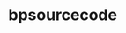 # bpsourcecode
<!DOCTYPE html><html lang="en-IN"><head><meta charSet="utf-8"/><meta http-equiv="X-UA-Compatible" content="IE=edge"/><meta name="viewport" content="width=device-width, initial-scale=1"/><title>Bharat Pustak</title><meta name="author" content="Bharat Pustak"/><meta name="generator" content="Starfield Technologies; Go Daddy Website Builder 8.0.0000"/><link rel="manifest" href="/manifest.webmanifest"/><link rel="apple-touch-icon" sizes="57x57" href="//img1.wsimg.com/isteam/ip/b417ea90-6a71-453d-8689-390b3b7b0a1b/blob-3a93178.png/:/rs=w:57,h:57,m"/><link rel="apple-touch-icon" sizes="60x60" href="//img1.wsimg.com/isteam/ip/b417ea90-6a71-453d-8689-390b3b7b0a1b/blob-3a93178.png/:/rs=w:60,h:60,m"/><link rel="apple-touch-icon" sizes="72x72" href="//img1.wsimg.com/isteam/ip/b417ea90-6a71-453d-8689-390b3b7b0a1b/blob-3a93178.png/:/rs=w:72,h:72,m"/><link rel="apple-touch-icon" sizes="114x114" href="//img1.wsimg.com/isteam/ip/b417ea90-6a71-453d-8689-390b3b7b0a1b/blob-3a93178.png/:/rs=w:114,h:114,m"/><link rel="apple-touch-icon" sizes="120x120" href="//img1.wsimg.com/isteam/ip/b417ea90-6a71-453d-8689-390b3b7b0a1b/blob-3a93178.png/:/rs=w:120,h:120,m"/><link rel="apple-touch-icon" sizes="144x144" href="//img1.wsimg.com/isteam/ip/b417ea90-6a71-453d-8689-390b3b7b0a1b/blob-3a93178.png/:/rs=w:144,h:144,m"/><link rel="apple-touch-icon" sizes="152x152" href="//img1.wsimg.com/isteam/ip/b417ea90-6a71-453d-8689-390b3b7b0a1b/blob-3a93178.png/:/rs=w:152,h:152,m"/><link rel="apple-touch-icon" sizes="180x180" href="//img1.wsimg.com/isteam/ip/b417ea90-6a71-453d-8689-390b3b7b0a1b/blob-3a93178.png/:/rs=w:180,h:180,m"/><meta property="og:url" content="https://bharatpustak.com/"/>
<meta property="og:site_name" content="Bharat Pustak"/>
<meta property="og:title" content="Bharat Pustak"/>
<meta property="og:description" content="Educating Bharat."/>
<meta property="og:type" content="website"/>
<meta property="og:image" content="https://img1.wsimg.com/isteam/stock/28322"/>
<meta property="og:locale" content="en_IN"/>
<meta name="twitter:card" content="summary"/>
<meta name="twitter:title" content="Bharat Pustak"/>
<meta name="twitter:description" content="Discover Affordable Reads:
Secondhand Books for Every Reader!"/>
<meta name="twitter:image" content="https://img1.wsimg.com/isteam/stock/28322"/>
<meta name="twitter:image:alt" content="Bharat Pustak"/>
<meta name="theme-color" content="#000000"/><style data-inline-fonts>/* cyrillic */
@font-face {
  font-family: 'Playfair Display';
  font-style: normal;
  font-weight: 400;
  font-display: swap;
  src: url(https://img1.wsimg.com/gfonts/s/playfairdisplay/v37/nuFiD-vYSZviVYUb_rj3ij__anPXDTjYgEM86xRbPQ.woff2) format('woff2');
  unicode-range: U+0301, U+0400-045F, U+0490-0491, U+04B0-04B1, U+2116;
}
/* vietnamese */
@font-face {
  font-family: 'Playfair Display';
  font-style: normal;
  font-weight: 400;
  font-display: swap;
  src: url(https://img1.wsimg.com/gfonts/s/playfairdisplay/v37/nuFiD-vYSZviVYUb_rj3ij__anPXDTPYgEM86xRbPQ.woff2) format('woff2');
  unicode-range: U+0102-0103, U+0110-0111, U+0128-0129, U+0168-0169, U+01A0-01A1, U+01AF-01B0, U+0300-0301, U+0303-0304, U+0308-0309, U+0323, U+0329, U+1EA0-1EF9, U+20AB;
}
/* latin-ext */
@font-face {
  font-family: 'Playfair Display';
  font-style: normal;
  font-weight: 400;
  font-display: swap;
  src: url(https://img1.wsimg.com/gfonts/s/playfairdisplay/v37/nuFiD-vYSZviVYUb_rj3ij__anPXDTLYgEM86xRbPQ.woff2) format('woff2');
  unicode-range: U+0100-02AF, U+0304, U+0308, U+0329, U+1E00-1E9F, U+1EF2-1EFF, U+2020, U+20A0-20AB, U+20AD-20C0, U+2113, U+2C60-2C7F, U+A720-A7FF;
}
/* latin */
@font-face {
  font-family: 'Playfair Display';
  font-style: normal;
  font-weight: 400;
  font-display: swap;
  src: url(https://img1.wsimg.com/gfonts/s/playfairdisplay/v37/nuFiD-vYSZviVYUb_rj3ij__anPXDTzYgEM86xQ.woff2) format('woff2');
  unicode-range: U+0000-00FF, U+0131, U+0152-0153, U+02BB-02BC, U+02C6, U+02DA, U+02DC, U+0304, U+0308, U+0329, U+2000-206F, U+2074, U+20AC, U+2122, U+2191, U+2193, U+2212, U+2215, U+FEFF, U+FFFD;
}
/* cyrillic */
@font-face {
  font-family: 'Playfair Display';
  font-style: normal;
  font-weight: 700;
  font-display: swap;
  src: url(https://img1.wsimg.com/gfonts/s/playfairdisplay/v37/nuFiD-vYSZviVYUb_rj3ij__anPXDTjYgEM86xRbPQ.woff2) format('woff2');
  unicode-range: U+0301, U+0400-045F, U+0490-0491, U+04B0-04B1, U+2116;
}
/* vietnamese */
@font-face {
  font-family: 'Playfair Display';
  font-style: normal;
  font-weight: 700;
  font-display: swap;
  src: url(https://img1.wsimg.com/gfonts/s/playfairdisplay/v37/nuFiD-vYSZviVYUb_rj3ij__anPXDTPYgEM86xRbPQ.woff2) format('woff2');
  unicode-range: U+0102-0103, U+0110-0111, U+0128-0129, U+0168-0169, U+01A0-01A1, U+01AF-01B0, U+0300-0301, U+0303-0304, U+0308-0309, U+0323, U+0329, U+1EA0-1EF9, U+20AB;
}
/* latin-ext */
@font-face {
  font-family: 'Playfair Display';
  font-style: normal;
  font-weight: 700;
  font-display: swap;
  src: url(https://img1.wsimg.com/gfonts/s/playfairdisplay/v37/nuFiD-vYSZviVYUb_rj3ij__anPXDTLYgEM86xRbPQ.woff2) format('woff2');
  unicode-range: U+0100-02AF, U+0304, U+0308, U+0329, U+1E00-1E9F, U+1EF2-1EFF, U+2020, U+20A0-20AB, U+20AD-20C0, U+2113, U+2C60-2C7F, U+A720-A7FF;
}
/* latin */
@font-face {
  font-family: 'Playfair Display';
  font-style: normal;
  font-weight: 700;
  font-display: swap;
  src: url(https://img1.wsimg.com/gfonts/s/playfairdisplay/v37/nuFiD-vYSZviVYUb_rj3ij__anPXDTzYgEM86xQ.woff2) format('woff2');
  unicode-range: U+0000-00FF, U+0131, U+0152-0153, U+02BB-02BC, U+02C6, U+02DA, U+02DC, U+0304, U+0308, U+0329, U+2000-206F, U+2074, U+20AC, U+2122, U+2191, U+2193, U+2212, U+2215, U+FEFF, U+FFFD;
}
/* cyrillic */
@font-face {
  font-family: 'Playfair Display';
  font-style: normal;
  font-weight: 900;
  font-display: swap;
  src: url(https://img1.wsimg.com/gfonts/s/playfairdisplay/v37/nuFiD-vYSZviVYUb_rj3ij__anPXDTjYgEM86xRbPQ.woff2) format('woff2');
  unicode-range: U+0301, U+0400-045F, U+0490-0491, U+04B0-04B1, U+2116;
}
/* vietnamese */
@font-face {
  font-family: 'Playfair Display';
  font-style: normal;
  font-weight: 900;
  font-display: swap;
  src: url(https://img1.wsimg.com/gfonts/s/playfairdisplay/v37/nuFiD-vYSZviVYUb_rj3ij__anPXDTPYgEM86xRbPQ.woff2) format('woff2');
  unicode-range: U+0102-0103, U+0110-0111, U+0128-0129, U+0168-0169, U+01A0-01A1, U+01AF-01B0, U+0300-0301, U+0303-0304, U+0308-0309, U+0323, U+0329, U+1EA0-1EF9, U+20AB;
}
/* latin-ext */
@font-face {
  font-family: 'Playfair Display';
  font-style: normal;
  font-weight: 900;
  font-display: swap;
  src: url(https://img1.wsimg.com/gfonts/s/playfairdisplay/v37/nuFiD-vYSZviVYUb_rj3ij__anPXDTLYgEM86xRbPQ.woff2) format('woff2');
  unicode-range: U+0100-02AF, U+0304, U+0308, U+0329, U+1E00-1E9F, U+1EF2-1EFF, U+2020, U+20A0-20AB, U+20AD-20C0, U+2113, U+2C60-2C7F, U+A720-A7FF;
}
/* latin */
@font-face {
  font-family: 'Playfair Display';
  font-style: normal;
  font-weight: 900;
  font-display: swap;
  src: url(https://img1.wsimg.com/gfonts/s/playfairdisplay/v37/nuFiD-vYSZviVYUb_rj3ij__anPXDTzYgEM86xQ.woff2) format('woff2');
  unicode-range: U+0000-00FF, U+0131, U+0152-0153, U+02BB-02BC, U+02C6, U+02DA, U+02DC, U+0304, U+0308, U+0329, U+2000-206F, U+2074, U+20AC, U+2122, U+2191, U+2193, U+2212, U+2215, U+FEFF, U+FFFD;
}

/* cyrillic-ext */
@font-face {
  font-family: 'Open Sans';
  font-style: italic;
  font-weight: 300;
  font-stretch: 100%;
  font-display: swap;
  src: url(https://img1.wsimg.com/gfonts/s/opensans/v40/memtYaGs126MiZpBA-UFUIcVXSCEkx2cmqvXlWqWtE6FxZCJgvAQ.woff2) format('woff2');
  unicode-range: U+0460-052F, U+1C80-1C88, U+20B4, U+2DE0-2DFF, U+A640-A69F, U+FE2E-FE2F;
}
/* cyrillic */
@font-face {
  font-family: 'Open Sans';
  font-style: italic;
  font-weight: 300;
  font-stretch: 100%;
  font-display: swap;
  src: url(https://img1.wsimg.com/gfonts/s/opensans/v40/memtYaGs126MiZpBA-UFUIcVXSCEkx2cmqvXlWqWvU6FxZCJgvAQ.woff2) format('woff2');
  unicode-range: U+0301, U+0400-045F, U+0490-0491, U+04B0-04B1, U+2116;
}
/* greek-ext */
@font-face {
  font-family: 'Open Sans';
  font-style: italic;
  font-weight: 300;
  font-stretch: 100%;
  font-display: swap;
  src: url(https://img1.wsimg.com/gfonts/s/opensans/v40/memtYaGs126MiZpBA-UFUIcVXSCEkx2cmqvXlWqWtU6FxZCJgvAQ.woff2) format('woff2');
  unicode-range: U+1F00-1FFF;
}
/* greek */
@font-face {
  font-family: 'Open Sans';
  font-style: italic;
  font-weight: 300;
  font-stretch: 100%;
  font-display: swap;
  src: url(https://img1.wsimg.com/gfonts/s/opensans/v40/memtYaGs126MiZpBA-UFUIcVXSCEkx2cmqvXlWqWuk6FxZCJgvAQ.woff2) format('woff2');
  unicode-range: U+0370-0377, U+037A-037F, U+0384-038A, U+038C, U+038E-03A1, U+03A3-03FF;
}
/* hebrew */
@font-face {
  font-family: 'Open Sans';
  font-style: italic;
  font-weight: 300;
  font-stretch: 100%;
  font-display: swap;
  src: url(https://img1.wsimg.com/gfonts/s/opensans/v40/memtYaGs126MiZpBA-UFUIcVXSCEkx2cmqvXlWqWu06FxZCJgvAQ.woff2) format('woff2');
  unicode-range: U+0590-05FF, U+200C-2010, U+20AA, U+25CC, U+FB1D-FB4F;
}
/* math */
@font-face {
  font-family: 'Open Sans';
  font-style: italic;
  font-weight: 300;
  font-stretch: 100%;
  font-display: swap;
  src: url(https://img1.wsimg.com/gfonts/s/opensans/v40/memtYaGs126MiZpBA-UFUIcVXSCEkx2cmqvXlWqWxU6FxZCJgvAQ.woff2) format('woff2');
  unicode-range: U+0302-0303, U+0305, U+0307-0308, U+0330, U+0391-03A1, U+03A3-03A9, U+03B1-03C9, U+03D1, U+03D5-03D6, U+03F0-03F1, U+03F4-03F5, U+2034-2037, U+2057, U+20D0-20DC, U+20E1, U+20E5-20EF, U+2102, U+210A-210E, U+2110-2112, U+2115, U+2119-211D, U+2124, U+2128, U+212C-212D, U+212F-2131, U+2133-2138, U+213C-2140, U+2145-2149, U+2190, U+2192, U+2194-21AE, U+21B0-21E5, U+21F1-21F2, U+21F4-2211, U+2213-2214, U+2216-22FF, U+2308-230B, U+2310, U+2319, U+231C-2321, U+2336-237A, U+237C, U+2395, U+239B-23B6, U+23D0, U+23DC-23E1, U+2474-2475, U+25AF, U+25B3, U+25B7, U+25BD, U+25C1, U+25CA, U+25CC, U+25FB, U+266D-266F, U+27C0-27FF, U+2900-2AFF, U+2B0E-2B11, U+2B30-2B4C, U+2BFE, U+FF5B, U+FF5D, U+1D400-1D7FF, U+1EE00-1EEFF;
}
/* symbols */
@font-face {
  font-family: 'Open Sans';
  font-style: italic;
  font-weight: 300;
  font-stretch: 100%;
  font-display: swap;
  src: url(https://img1.wsimg.com/gfonts/s/opensans/v40/memtYaGs126MiZpBA-UFUIcVXSCEkx2cmqvXlWqW106FxZCJgvAQ.woff2) format('woff2');
  unicode-range: U+0001-000C, U+000E-001F, U+007F-009F, U+20DD-20E0, U+20E2-20E4, U+2150-218F, U+2190, U+2192, U+2194-2199, U+21AF, U+21E6-21F0, U+21F3, U+2218-2219, U+2299, U+22C4-22C6, U+2300-243F, U+2440-244A, U+2460-24FF, U+25A0-27BF, U+2800-28FF, U+2921-2922, U+2981, U+29BF, U+29EB, U+2B00-2BFF, U+4DC0-4DFF, U+FFF9-FFFB, U+10140-1018E, U+10190-1019C, U+101A0, U+101D0-101FD, U+102E0-102FB, U+10E60-10E7E, U+1D2C0-1D2D3, U+1D2E0-1D37F, U+1F000-1F0FF, U+1F100-1F1AD, U+1F1E6-1F1FF, U+1F30D-1F30F, U+1F315, U+1F31C, U+1F31E, U+1F320-1F32C, U+1F336, U+1F378, U+1F37D, U+1F382, U+1F393-1F39F, U+1F3A7-1F3A8, U+1F3AC-1F3AF, U+1F3C2, U+1F3C4-1F3C6, U+1F3CA-1F3CE, U+1F3D4-1F3E0, U+1F3ED, U+1F3F1-1F3F3, U+1F3F5-1F3F7, U+1F408, U+1F415, U+1F41F, U+1F426, U+1F43F, U+1F441-1F442, U+1F444, U+1F446-1F449, U+1F44C-1F44E, U+1F453, U+1F46A, U+1F47D, U+1F4A3, U+1F4B0, U+1F4B3, U+1F4B9, U+1F4BB, U+1F4BF, U+1F4C8-1F4CB, U+1F4D6, U+1F4DA, U+1F4DF, U+1F4E3-1F4E6, U+1F4EA-1F4ED, U+1F4F7, U+1F4F9-1F4FB, U+1F4FD-1F4FE, U+1F503, U+1F507-1F50B, U+1F50D, U+1F512-1F513, U+1F53E-1F54A, U+1F54F-1F5FA, U+1F610, U+1F650-1F67F, U+1F687, U+1F68D, U+1F691, U+1F694, U+1F698, U+1F6AD, U+1F6B2, U+1F6B9-1F6BA, U+1F6BC, U+1F6C6-1F6CF, U+1F6D3-1F6D7, U+1F6E0-1F6EA, U+1F6F0-1F6F3, U+1F6F7-1F6FC, U+1F700-1F7FF, U+1F800-1F80B, U+1F810-1F847, U+1F850-1F859, U+1F860-1F887, U+1F890-1F8AD, U+1F8B0-1F8B1, U+1F900-1F90B, U+1F93B, U+1F946, U+1F984, U+1F996, U+1F9E9, U+1FA00-1FA6F, U+1FA70-1FA7C, U+1FA80-1FA88, U+1FA90-1FABD, U+1FABF-1FAC5, U+1FACE-1FADB, U+1FAE0-1FAE8, U+1FAF0-1FAF8, U+1FB00-1FBFF;
}
/* vietnamese */
@font-face {
  font-family: 'Open Sans';
  font-style: italic;
  font-weight: 300;
  font-stretch: 100%;
  font-display: swap;
  src: url(https://img1.wsimg.com/gfonts/s/opensans/v40/memtYaGs126MiZpBA-UFUIcVXSCEkx2cmqvXlWqWtk6FxZCJgvAQ.woff2) format('woff2');
  unicode-range: U+0102-0103, U+0110-0111, U+0128-0129, U+0168-0169, U+01A0-01A1, U+01AF-01B0, U+0300-0301, U+0303-0304, U+0308-0309, U+0323, U+0329, U+1EA0-1EF9, U+20AB;
}
/* latin-ext */
@font-face {
  font-family: 'Open Sans';
  font-style: italic;
  font-weight: 300;
  font-stretch: 100%;
  font-display: swap;
  src: url(https://img1.wsimg.com/gfonts/s/opensans/v40/memtYaGs126MiZpBA-UFUIcVXSCEkx2cmqvXlWqWt06FxZCJgvAQ.woff2) format('woff2');
  unicode-range: U+0100-02AF, U+0304, U+0308, U+0329, U+1E00-1E9F, U+1EF2-1EFF, U+2020, U+20A0-20AB, U+20AD-20C0, U+2113, U+2C60-2C7F, U+A720-A7FF;
}
/* latin */
@font-face {
  font-family: 'Open Sans';
  font-style: italic;
  font-weight: 300;
  font-stretch: 100%;
  font-display: swap;
  src: url(https://img1.wsimg.com/gfonts/s/opensans/v40/memtYaGs126MiZpBA-UFUIcVXSCEkx2cmqvXlWqWuU6FxZCJgg.woff2) format('woff2');
  unicode-range: U+0000-00FF, U+0131, U+0152-0153, U+02BB-02BC, U+02C6, U+02DA, U+02DC, U+0304, U+0308, U+0329, U+2000-206F, U+2074, U+20AC, U+2122, U+2191, U+2193, U+2212, U+2215, U+FEFF, U+FFFD;
}
/* cyrillic-ext */
@font-face {
  font-family: 'Open Sans';
  font-style: italic;
  font-weight: 400;
  font-stretch: 100%;
  font-display: swap;
  src: url(https://img1.wsimg.com/gfonts/s/opensans/v40/memtYaGs126MiZpBA-UFUIcVXSCEkx2cmqvXlWqWtE6FxZCJgvAQ.woff2) format('woff2');
  unicode-range: U+0460-052F, U+1C80-1C88, U+20B4, U+2DE0-2DFF, U+A640-A69F, U+FE2E-FE2F;
}
/* cyrillic */
@font-face {
  font-family: 'Open Sans';
  font-style: italic;
  font-weight: 400;
  font-stretch: 100%;
  font-display: swap;
  src: url(https://img1.wsimg.com/gfonts/s/opensans/v40/memtYaGs126MiZpBA-UFUIcVXSCEkx2cmqvXlWqWvU6FxZCJgvAQ.woff2) format('woff2');
  unicode-range: U+0301, U+0400-045F, U+0490-0491, U+04B0-04B1, U+2116;
}
/* greek-ext */
@font-face {
  font-family: 'Open Sans';
  font-style: italic;
  font-weight: 400;
  font-stretch: 100%;
  font-display: swap;
  src: url(https://img1.wsimg.com/gfonts/s/opensans/v40/memtYaGs126MiZpBA-UFUIcVXSCEkx2cmqvXlWqWtU6FxZCJgvAQ.woff2) format('woff2');
  unicode-range: U+1F00-1FFF;
}
/* greek */
@font-face {
  font-family: 'Open Sans';
  font-style: italic;
  font-weight: 400;
  font-stretch: 100%;
  font-display: swap;
  src: url(https://img1.wsimg.com/gfonts/s/opensans/v40/memtYaGs126MiZpBA-UFUIcVXSCEkx2cmqvXlWqWuk6FxZCJgvAQ.woff2) format('woff2');
  unicode-range: U+0370-0377, U+037A-037F, U+0384-038A, U+038C, U+038E-03A1, U+03A3-03FF;
}
/* hebrew */
@font-face {
  font-family: 'Open Sans';
  font-style: italic;
  font-weight: 400;
  font-stretch: 100%;
  font-display: swap;
  src: url(https://img1.wsimg.com/gfonts/s/opensans/v40/memtYaGs126MiZpBA-UFUIcVXSCEkx2cmqvXlWqWu06FxZCJgvAQ.woff2) format('woff2');
  unicode-range: U+0590-05FF, U+200C-2010, U+20AA, U+25CC, U+FB1D-FB4F;
}
/* math */
@font-face {
  font-family: 'Open Sans';
  font-style: italic;
  font-weight: 400;
  font-stretch: 100%;
  font-display: swap;
  src: url(https://img1.wsimg.com/gfonts/s/opensans/v40/memtYaGs126MiZpBA-UFUIcVXSCEkx2cmqvXlWqWxU6FxZCJgvAQ.woff2) format('woff2');
  unicode-range: U+0302-0303, U+0305, U+0307-0308, U+0330, U+0391-03A1, U+03A3-03A9, U+03B1-03C9, U+03D1, U+03D5-03D6, U+03F0-03F1, U+03F4-03F5, U+2034-2037, U+2057, U+20D0-20DC, U+20E1, U+20E5-20EF, U+2102, U+210A-210E, U+2110-2112, U+2115, U+2119-211D, U+2124, U+2128, U+212C-212D, U+212F-2131, U+2133-2138, U+213C-2140, U+2145-2149, U+2190, U+2192, U+2194-21AE, U+21B0-21E5, U+21F1-21F2, U+21F4-2211, U+2213-2214, U+2216-22FF, U+2308-230B, U+2310, U+2319, U+231C-2321, U+2336-237A, U+237C, U+2395, U+239B-23B6, U+23D0, U+23DC-23E1, U+2474-2475, U+25AF, U+25B3, U+25B7, U+25BD, U+25C1, U+25CA, U+25CC, U+25FB, U+266D-266F, U+27C0-27FF, U+2900-2AFF, U+2B0E-2B11, U+2B30-2B4C, U+2BFE, U+FF5B, U+FF5D, U+1D400-1D7FF, U+1EE00-1EEFF;
}
/* symbols */
@font-face {
  font-family: 'Open Sans';
  font-style: italic;
  font-weight: 400;
  font-stretch: 100%;
  font-display: swap;
  src: url(https://img1.wsimg.com/gfonts/s/opensans/v40/memtYaGs126MiZpBA-UFUIcVXSCEkx2cmqvXlWqW106FxZCJgvAQ.woff2) format('woff2');
  unicode-range: U+0001-000C, U+000E-001F, U+007F-009F, U+20DD-20E0, U+20E2-20E4, U+2150-218F, U+2190, U+2192, U+2194-2199, U+21AF, U+21E6-21F0, U+21F3, U+2218-2219, U+2299, U+22C4-22C6, U+2300-243F, U+2440-244A, U+2460-24FF, U+25A0-27BF, U+2800-28FF, U+2921-2922, U+2981, U+29BF, U+29EB, U+2B00-2BFF, U+4DC0-4DFF, U+FFF9-FFFB, U+10140-1018E, U+10190-1019C, U+101A0, U+101D0-101FD, U+102E0-102FB, U+10E60-10E7E, U+1D2C0-1D2D3, U+1D2E0-1D37F, U+1F000-1F0FF, U+1F100-1F1AD, U+1F1E6-1F1FF, U+1F30D-1F30F, U+1F315, U+1F31C, U+1F31E, U+1F320-1F32C, U+1F336, U+1F378, U+1F37D, U+1F382, U+1F393-1F39F, U+1F3A7-1F3A8, U+1F3AC-1F3AF, U+1F3C2, U+1F3C4-1F3C6, U+1F3CA-1F3CE, U+1F3D4-1F3E0, U+1F3ED, U+1F3F1-1F3F3, U+1F3F5-1F3F7, U+1F408, U+1F415, U+1F41F, U+1F426, U+1F43F, U+1F441-1F442, U+1F444, U+1F446-1F449, U+1F44C-1F44E, U+1F453, U+1F46A, U+1F47D, U+1F4A3, U+1F4B0, U+1F4B3, U+1F4B9, U+1F4BB, U+1F4BF, U+1F4C8-1F4CB, U+1F4D6, U+1F4DA, U+1F4DF, U+1F4E3-1F4E6, U+1F4EA-1F4ED, U+1F4F7, U+1F4F9-1F4FB, U+1F4FD-1F4FE, U+1F503, U+1F507-1F50B, U+1F50D, U+1F512-1F513, U+1F53E-1F54A, U+1F54F-1F5FA, U+1F610, U+1F650-1F67F, U+1F687, U+1F68D, U+1F691, U+1F694, U+1F698, U+1F6AD, U+1F6B2, U+1F6B9-1F6BA, U+1F6BC, U+1F6C6-1F6CF, U+1F6D3-1F6D7, U+1F6E0-1F6EA, U+1F6F0-1F6F3, U+1F6F7-1F6FC, U+1F700-1F7FF, U+1F800-1F80B, U+1F810-1F847, U+1F850-1F859, U+1F860-1F887, U+1F890-1F8AD, U+1F8B0-1F8B1, U+1F900-1F90B, U+1F93B, U+1F946, U+1F984, U+1F996, U+1F9E9, U+1FA00-1FA6F, U+1FA70-1FA7C, U+1FA80-1FA88, U+1FA90-1FABD, U+1FABF-1FAC5, U+1FACE-1FADB, U+1FAE0-1FAE8, U+1FAF0-1FAF8, U+1FB00-1FBFF;
}
/* vietnamese */
@font-face {
  font-family: 'Open Sans';
  font-style: italic;
  font-weight: 400;
  font-stretch: 100%;
  font-display: swap;
  src: url(https://img1.wsimg.com/gfonts/s/opensans/v40/memtYaGs126MiZpBA-UFUIcVXSCEkx2cmqvXlWqWtk6FxZCJgvAQ.woff2) format('woff2');
  unicode-range: U+0102-0103, U+0110-0111, U+0128-0129, U+0168-0169, U+01A0-01A1, U+01AF-01B0, U+0300-0301, U+0303-0304, U+0308-0309, U+0323, U+0329, U+1EA0-1EF9, U+20AB;
}
/* latin-ext */
@font-face {
  font-family: 'Open Sans';
  font-style: italic;
  font-weight: 400;
  font-stretch: 100%;
  font-display: swap;
  src: url(https://img1.wsimg.com/gfonts/s/opensans/v40/memtYaGs126MiZpBA-UFUIcVXSCEkx2cmqvXlWqWt06FxZCJgvAQ.woff2) format('woff2');
  unicode-range: U+0100-02AF, U+0304, U+0308, U+0329, U+1E00-1E9F, U+1EF2-1EFF, U+2020, U+20A0-20AB, U+20AD-20C0, U+2113, U+2C60-2C7F, U+A720-A7FF;
}
/* latin */
@font-face {
  font-family: 'Open Sans';
  font-style: italic;
  font-weight: 400;
  font-stretch: 100%;
  font-display: swap;
  src: url(https://img1.wsimg.com/gfonts/s/opensans/v40/memtYaGs126MiZpBA-UFUIcVXSCEkx2cmqvXlWqWuU6FxZCJgg.woff2) format('woff2');
  unicode-range: U+0000-00FF, U+0131, U+0152-0153, U+02BB-02BC, U+02C6, U+02DA, U+02DC, U+0304, U+0308, U+0329, U+2000-206F, U+2074, U+20AC, U+2122, U+2191, U+2193, U+2212, U+2215, U+FEFF, U+FFFD;
}
/* cyrillic-ext */
@font-face {
  font-family: 'Open Sans';
  font-style: italic;
  font-weight: 700;
  font-stretch: 100%;
  font-display: swap;
  src: url(https://img1.wsimg.com/gfonts/s/opensans/v40/memtYaGs126MiZpBA-UFUIcVXSCEkx2cmqvXlWqWtE6FxZCJgvAQ.woff2) format('woff2');
  unicode-range: U+0460-052F, U+1C80-1C88, U+20B4, U+2DE0-2DFF, U+A640-A69F, U+FE2E-FE2F;
}
/* cyrillic */
@font-face {
  font-family: 'Open Sans';
  font-style: italic;
  font-weight: 700;
  font-stretch: 100%;
  font-display: swap;
  src: url(https://img1.wsimg.com/gfonts/s/opensans/v40/memtYaGs126MiZpBA-UFUIcVXSCEkx2cmqvXlWqWvU6FxZCJgvAQ.woff2) format('woff2');
  unicode-range: U+0301, U+0400-045F, U+0490-0491, U+04B0-04B1, U+2116;
}
/* greek-ext */
@font-face {
  font-family: 'Open Sans';
  font-style: italic;
  font-weight: 700;
  font-stretch: 100%;
  font-display: swap;
  src: url(https://img1.wsimg.com/gfonts/s/opensans/v40/memtYaGs126MiZpBA-UFUIcVXSCEkx2cmqvXlWqWtU6FxZCJgvAQ.woff2) format('woff2');
  unicode-range: U+1F00-1FFF;
}
/* greek */
@font-face {
  font-family: 'Open Sans';
  font-style: italic;
  font-weight: 700;
  font-stretch: 100%;
  font-display: swap;
  src: url(https://img1.wsimg.com/gfonts/s/opensans/v40/memtYaGs126MiZpBA-UFUIcVXSCEkx2cmqvXlWqWuk6FxZCJgvAQ.woff2) format('woff2');
  unicode-range: U+0370-0377, U+037A-037F, U+0384-038A, U+038C, U+038E-03A1, U+03A3-03FF;
}
/* hebrew */
@font-face {
  font-family: 'Open Sans';
  font-style: italic;
  font-weight: 700;
  font-stretch: 100%;
  font-display: swap;
  src: url(https://img1.wsimg.com/gfonts/s/opensans/v40/memtYaGs126MiZpBA-UFUIcVXSCEkx2cmqvXlWqWu06FxZCJgvAQ.woff2) format('woff2');
  unicode-range: U+0590-05FF, U+200C-2010, U+20AA, U+25CC, U+FB1D-FB4F;
}
/* math */
@font-face {
  font-family: 'Open Sans';
  font-style: italic;
  font-weight: 700;
  font-stretch: 100%;
  font-display: swap;
  src: url(https://img1.wsimg.com/gfonts/s/opensans/v40/memtYaGs126MiZpBA-UFUIcVXSCEkx2cmqvXlWqWxU6FxZCJgvAQ.woff2) format('woff2');
  unicode-range: U+0302-0303, U+0305, U+0307-0308, U+0330, U+0391-03A1, U+03A3-03A9, U+03B1-03C9, U+03D1, U+03D5-03D6, U+03F0-03F1, U+03F4-03F5, U+2034-2037, U+2057, U+20D0-20DC, U+20E1, U+20E5-20EF, U+2102, U+210A-210E, U+2110-2112, U+2115, U+2119-211D, U+2124, U+2128, U+212C-212D, U+212F-2131, U+2133-2138, U+213C-2140, U+2145-2149, U+2190, U+2192, U+2194-21AE, U+21B0-21E5, U+21F1-21F2, U+21F4-2211, U+2213-2214, U+2216-22FF, U+2308-230B, U+2310, U+2319, U+231C-2321, U+2336-237A, U+237C, U+2395, U+239B-23B6, U+23D0, U+23DC-23E1, U+2474-2475, U+25AF, U+25B3, U+25B7, U+25BD, U+25C1, U+25CA, U+25CC, U+25FB, U+266D-266F, U+27C0-27FF, U+2900-2AFF, U+2B0E-2B11, U+2B30-2B4C, U+2BFE, U+FF5B, U+FF5D, U+1D400-1D7FF, U+1EE00-1EEFF;
}
/* symbols */
@font-face {
  font-family: 'Open Sans';
  font-style: italic;
  font-weight: 700;
  font-stretch: 100%;
  font-display: swap;
  src: url(https://img1.wsimg.com/gfonts/s/opensans/v40/memtYaGs126MiZpBA-UFUIcVXSCEkx2cmqvXlWqW106FxZCJgvAQ.woff2) format('woff2');
  unicode-range: U+0001-000C, U+000E-001F, U+007F-009F, U+20DD-20E0, U+20E2-20E4, U+2150-218F, U+2190, U+2192, U+2194-2199, U+21AF, U+21E6-21F0, U+21F3, U+2218-2219, U+2299, U+22C4-22C6, U+2300-243F, U+2440-244A, U+2460-24FF, U+25A0-27BF, U+2800-28FF, U+2921-2922, U+2981, U+29BF, U+29EB, U+2B00-2BFF, U+4DC0-4DFF, U+FFF9-FFFB, U+10140-1018E, U+10190-1019C, U+101A0, U+101D0-101FD, U+102E0-102FB, U+10E60-10E7E, U+1D2C0-1D2D3, U+1D2E0-1D37F, U+1F000-1F0FF, U+1F100-1F1AD, U+1F1E6-1F1FF, U+1F30D-1F30F, U+1F315, U+1F31C, U+1F31E, U+1F320-1F32C, U+1F336, U+1F378, U+1F37D, U+1F382, U+1F393-1F39F, U+1F3A7-1F3A8, U+1F3AC-1F3AF, U+1F3C2, U+1F3C4-1F3C6, U+1F3CA-1F3CE, U+1F3D4-1F3E0, U+1F3ED, U+1F3F1-1F3F3, U+1F3F5-1F3F7, U+1F408, U+1F415, U+1F41F, U+1F426, U+1F43F, U+1F441-1F442, U+1F444, U+1F446-1F449, U+1F44C-1F44E, U+1F453, U+1F46A, U+1F47D, U+1F4A3, U+1F4B0, U+1F4B3, U+1F4B9, U+1F4BB, U+1F4BF, U+1F4C8-1F4CB, U+1F4D6, U+1F4DA, U+1F4DF, U+1F4E3-1F4E6, U+1F4EA-1F4ED, U+1F4F7, U+1F4F9-1F4FB, U+1F4FD-1F4FE, U+1F503, U+1F507-1F50B, U+1F50D, U+1F512-1F513, U+1F53E-1F54A, U+1F54F-1F5FA, U+1F610, U+1F650-1F67F, U+1F687, U+1F68D, U+1F691, U+1F694, U+1F698, U+1F6AD, U+1F6B2, U+1F6B9-1F6BA, U+1F6BC, U+1F6C6-1F6CF, U+1F6D3-1F6D7, U+1F6E0-1F6EA, U+1F6F0-1F6F3, U+1F6F7-1F6FC, U+1F700-1F7FF, U+1F800-1F80B, U+1F810-1F847, U+1F850-1F859, U+1F860-1F887, U+1F890-1F8AD, U+1F8B0-1F8B1, U+1F900-1F90B, U+1F93B, U+1F946, U+1F984, U+1F996, U+1F9E9, U+1FA00-1FA6F, U+1FA70-1FA7C, U+1FA80-1FA88, U+1FA90-1FABD, U+1FABF-1FAC5, U+1FACE-1FADB, U+1FAE0-1FAE8, U+1FAF0-1FAF8, U+1FB00-1FBFF;
}
/* vietnamese */
@font-face {
  font-family: 'Open Sans';
  font-style: italic;
  font-weight: 700;
  font-stretch: 100%;
  font-display: swap;
  src: url(https://img1.wsimg.com/gfonts/s/opensans/v40/memtYaGs126MiZpBA-UFUIcVXSCEkx2cmqvXlWqWtk6FxZCJgvAQ.woff2) format('woff2');
  unicode-range: U+0102-0103, U+0110-0111, U+0128-0129, U+0168-0169, U+01A0-01A1, U+01AF-01B0, U+0300-0301, U+0303-0304, U+0308-0309, U+0323, U+0329, U+1EA0-1EF9, U+20AB;
}
/* latin-ext */
@font-face {
  font-family: 'Open Sans';
  font-style: italic;
  font-weight: 700;
  font-stretch: 100%;
  font-display: swap;
  src: url(https://img1.wsimg.com/gfonts/s/opensans/v40/memtYaGs126MiZpBA-UFUIcVXSCEkx2cmqvXlWqWt06FxZCJgvAQ.woff2) format('woff2');
  unicode-range: U+0100-02AF, U+0304, U+0308, U+0329, U+1E00-1E9F, U+1EF2-1EFF, U+2020, U+20A0-20AB, U+20AD-20C0, U+2113, U+2C60-2C7F, U+A720-A7FF;
}
/* latin */
@font-face {
  font-family: 'Open Sans';
  font-style: italic;
  font-weight: 700;
  font-stretch: 100%;
  font-display: swap;
  src: url(https://img1.wsimg.com/gfonts/s/opensans/v40/memtYaGs126MiZpBA-UFUIcVXSCEkx2cmqvXlWqWuU6FxZCJgg.woff2) format('woff2');
  unicode-range: U+0000-00FF, U+0131, U+0152-0153, U+02BB-02BC, U+02C6, U+02DA, U+02DC, U+0304, U+0308, U+0329, U+2000-206F, U+2074, U+20AC, U+2122, U+2191, U+2193, U+2212, U+2215, U+FEFF, U+FFFD;
}
/* cyrillic-ext */
@font-face {
  font-family: 'Open Sans';
  font-style: normal;
  font-weight: 300;
  font-stretch: 100%;
  font-display: swap;
  src: url(https://img1.wsimg.com/gfonts/s/opensans/v40/memvYaGs126MiZpBA-UvWbX2vVnXBbObj2OVTSKmu0SC55K5gw.woff2) format('woff2');
  unicode-range: U+0460-052F, U+1C80-1C88, U+20B4, U+2DE0-2DFF, U+A640-A69F, U+FE2E-FE2F;
}
/* cyrillic */
@font-face {
  font-family: 'Open Sans';
  font-style: normal;
  font-weight: 300;
  font-stretch: 100%;
  font-display: swap;
  src: url(https://img1.wsimg.com/gfonts/s/opensans/v40/memvYaGs126MiZpBA-UvWbX2vVnXBbObj2OVTSumu0SC55K5gw.woff2) format('woff2');
  unicode-range: U+0301, U+0400-045F, U+0490-0491, U+04B0-04B1, U+2116;
}
/* greek-ext */
@font-face {
  font-family: 'Open Sans';
  font-style: normal;
  font-weight: 300;
  font-stretch: 100%;
  font-display: swap;
  src: url(https://img1.wsimg.com/gfonts/s/opensans/v40/memvYaGs126MiZpBA-UvWbX2vVnXBbObj2OVTSOmu0SC55K5gw.woff2) format('woff2');
  unicode-range: U+1F00-1FFF;
}
/* greek */
@font-face {
  font-family: 'Open Sans';
  font-style: normal;
  font-weight: 300;
  font-stretch: 100%;
  font-display: swap;
  src: url(https://img1.wsimg.com/gfonts/s/opensans/v40/memvYaGs126MiZpBA-UvWbX2vVnXBbObj2OVTSymu0SC55K5gw.woff2) format('woff2');
  unicode-range: U+0370-0377, U+037A-037F, U+0384-038A, U+038C, U+038E-03A1, U+03A3-03FF;
}
/* hebrew */
@font-face {
  font-family: 'Open Sans';
  font-style: normal;
  font-weight: 300;
  font-stretch: 100%;
  font-display: swap;
  src: url(https://img1.wsimg.com/gfonts/s/opensans/v40/memvYaGs126MiZpBA-UvWbX2vVnXBbObj2OVTS2mu0SC55K5gw.woff2) format('woff2');
  unicode-range: U+0590-05FF, U+200C-2010, U+20AA, U+25CC, U+FB1D-FB4F;
}
/* math */
@font-face {
  font-family: 'Open Sans';
  font-style: normal;
  font-weight: 300;
  font-stretch: 100%;
  font-display: swap;
  src: url(https://img1.wsimg.com/gfonts/s/opensans/v40/memvYaGs126MiZpBA-UvWbX2vVnXBbObj2OVTVOmu0SC55K5gw.woff2) format('woff2');
  unicode-range: U+0302-0303, U+0305, U+0307-0308, U+0330, U+0391-03A1, U+03A3-03A9, U+03B1-03C9, U+03D1, U+03D5-03D6, U+03F0-03F1, U+03F4-03F5, U+2034-2037, U+2057, U+20D0-20DC, U+20E1, U+20E5-20EF, U+2102, U+210A-210E, U+2110-2112, U+2115, U+2119-211D, U+2124, U+2128, U+212C-212D, U+212F-2131, U+2133-2138, U+213C-2140, U+2145-2149, U+2190, U+2192, U+2194-21AE, U+21B0-21E5, U+21F1-21F2, U+21F4-2211, U+2213-2214, U+2216-22FF, U+2308-230B, U+2310, U+2319, U+231C-2321, U+2336-237A, U+237C, U+2395, U+239B-23B6, U+23D0, U+23DC-23E1, U+2474-2475, U+25AF, U+25B3, U+25B7, U+25BD, U+25C1, U+25CA, U+25CC, U+25FB, U+266D-266F, U+27C0-27FF, U+2900-2AFF, U+2B0E-2B11, U+2B30-2B4C, U+2BFE, U+FF5B, U+FF5D, U+1D400-1D7FF, U+1EE00-1EEFF;
}
/* symbols */
@font-face {
  font-family: 'Open Sans';
  font-style: normal;
  font-weight: 300;
  font-stretch: 100%;
  font-display: swap;
  src: url(https://img1.wsimg.com/gfonts/s/opensans/v40/memvYaGs126MiZpBA-UvWbX2vVnXBbObj2OVTUGmu0SC55K5gw.woff2) format('woff2');
  unicode-range: U+0001-000C, U+000E-001F, U+007F-009F, U+20DD-20E0, U+20E2-20E4, U+2150-218F, U+2190, U+2192, U+2194-2199, U+21AF, U+21E6-21F0, U+21F3, U+2218-2219, U+2299, U+22C4-22C6, U+2300-243F, U+2440-244A, U+2460-24FF, U+25A0-27BF, U+2800-28FF, U+2921-2922, U+2981, U+29BF, U+29EB, U+2B00-2BFF, U+4DC0-4DFF, U+FFF9-FFFB, U+10140-1018E, U+10190-1019C, U+101A0, U+101D0-101FD, U+102E0-102FB, U+10E60-10E7E, U+1D2C0-1D2D3, U+1D2E0-1D37F, U+1F000-1F0FF, U+1F100-1F1AD, U+1F1E6-1F1FF, U+1F30D-1F30F, U+1F315, U+1F31C, U+1F31E, U+1F320-1F32C, U+1F336, U+1F378, U+1F37D, U+1F382, U+1F393-1F39F, U+1F3A7-1F3A8, U+1F3AC-1F3AF, U+1F3C2, U+1F3C4-1F3C6, U+1F3CA-1F3CE, U+1F3D4-1F3E0, U+1F3ED, U+1F3F1-1F3F3, U+1F3F5-1F3F7, U+1F408, U+1F415, U+1F41F, U+1F426, U+1F43F, U+1F441-1F442, U+1F444, U+1F446-1F449, U+1F44C-1F44E, U+1F453, U+1F46A, U+1F47D, U+1F4A3, U+1F4B0, U+1F4B3, U+1F4B9, U+1F4BB, U+1F4BF, U+1F4C8-1F4CB, U+1F4D6, U+1F4DA, U+1F4DF, U+1F4E3-1F4E6, U+1F4EA-1F4ED, U+1F4F7, U+1F4F9-1F4FB, U+1F4FD-1F4FE, U+1F503, U+1F507-1F50B, U+1F50D, U+1F512-1F513, U+1F53E-1F54A, U+1F54F-1F5FA, U+1F610, U+1F650-1F67F, U+1F687, U+1F68D, U+1F691, U+1F694, U+1F698, U+1F6AD, U+1F6B2, U+1F6B9-1F6BA, U+1F6BC, U+1F6C6-1F6CF, U+1F6D3-1F6D7, U+1F6E0-1F6EA, U+1F6F0-1F6F3, U+1F6F7-1F6FC, U+1F700-1F7FF, U+1F800-1F80B, U+1F810-1F847, U+1F850-1F859, U+1F860-1F887, U+1F890-1F8AD, U+1F8B0-1F8B1, U+1F900-1F90B, U+1F93B, U+1F946, U+1F984, U+1F996, U+1F9E9, U+1FA00-1FA6F, U+1FA70-1FA7C, U+1FA80-1FA88, U+1FA90-1FABD, U+1FABF-1FAC5, U+1FACE-1FADB, U+1FAE0-1FAE8, U+1FAF0-1FAF8, U+1FB00-1FBFF;
}
/* vietnamese */
@font-face {
  font-family: 'Open Sans';
  font-style: normal;
  font-weight: 300;
  font-stretch: 100%;
  font-display: swap;
  src: url(https://img1.wsimg.com/gfonts/s/opensans/v40/memvYaGs126MiZpBA-UvWbX2vVnXBbObj2OVTSCmu0SC55K5gw.woff2) format('woff2');
  unicode-range: U+0102-0103, U+0110-0111, U+0128-0129, U+0168-0169, U+01A0-01A1, U+01AF-01B0, U+0300-0301, U+0303-0304, U+0308-0309, U+0323, U+0329, U+1EA0-1EF9, U+20AB;
}
/* latin-ext */
@font-face {
  font-family: 'Open Sans';
  font-style: normal;
  font-weight: 300;
  font-stretch: 100%;
  font-display: swap;
  src: url(https://img1.wsimg.com/gfonts/s/opensans/v40/memvYaGs126MiZpBA-UvWbX2vVnXBbObj2OVTSGmu0SC55K5gw.woff2) format('woff2');
  unicode-range: U+0100-02AF, U+0304, U+0308, U+0329, U+1E00-1E9F, U+1EF2-1EFF, U+2020, U+20A0-20AB, U+20AD-20C0, U+2113, U+2C60-2C7F, U+A720-A7FF;
}
/* latin */
@font-face {
  font-family: 'Open Sans';
  font-style: normal;
  font-weight: 300;
  font-stretch: 100%;
  font-display: swap;
  src: url(https://img1.wsimg.com/gfonts/s/opensans/v40/memvYaGs126MiZpBA-UvWbX2vVnXBbObj2OVTS-mu0SC55I.woff2) format('woff2');
  unicode-range: U+0000-00FF, U+0131, U+0152-0153, U+02BB-02BC, U+02C6, U+02DA, U+02DC, U+0304, U+0308, U+0329, U+2000-206F, U+2074, U+20AC, U+2122, U+2191, U+2193, U+2212, U+2215, U+FEFF, U+FFFD;
}
/* cyrillic-ext */
@font-face {
  font-family: 'Open Sans';
  font-style: normal;
  font-weight: 400;
  font-stretch: 100%;
  font-display: swap;
  src: url(https://img1.wsimg.com/gfonts/s/opensans/v40/memvYaGs126MiZpBA-UvWbX2vVnXBbObj2OVTSKmu0SC55K5gw.woff2) format('woff2');
  unicode-range: U+0460-052F, U+1C80-1C88, U+20B4, U+2DE0-2DFF, U+A640-A69F, U+FE2E-FE2F;
}
/* cyrillic */
@font-face {
  font-family: 'Open Sans';
  font-style: normal;
  font-weight: 400;
  font-stretch: 100%;
  font-display: swap;
  src: url(https://img1.wsimg.com/gfonts/s/opensans/v40/memvYaGs126MiZpBA-UvWbX2vVnXBbObj2OVTSumu0SC55K5gw.woff2) format('woff2');
  unicode-range: U+0301, U+0400-045F, U+0490-0491, U+04B0-04B1, U+2116;
}
/* greek-ext */
@font-face {
  font-family: 'Open Sans';
  font-style: normal;
  font-weight: 400;
  font-stretch: 100%;
  font-display: swap;
  src: url(https://img1.wsimg.com/gfonts/s/opensans/v40/memvYaGs126MiZpBA-UvWbX2vVnXBbObj2OVTSOmu0SC55K5gw.woff2) format('woff2');
  unicode-range: U+1F00-1FFF;
}
/* greek */
@font-face {
  font-family: 'Open Sans';
  font-style: normal;
  font-weight: 400;
  font-stretch: 100%;
  font-display: swap;
  src: url(https://img1.wsimg.com/gfonts/s/opensans/v40/memvYaGs126MiZpBA-UvWbX2vVnXBbObj2OVTSymu0SC55K5gw.woff2) format('woff2');
  unicode-range: U+0370-0377, U+037A-037F, U+0384-038A, U+038C, U+038E-03A1, U+03A3-03FF;
}
/* hebrew */
@font-face {
  font-family: 'Open Sans';
  font-style: normal;
  font-weight: 400;
  font-stretch: 100%;
  font-display: swap;
  src: url(https://img1.wsimg.com/gfonts/s/opensans/v40/memvYaGs126MiZpBA-UvWbX2vVnXBbObj2OVTS2mu0SC55K5gw.woff2) format('woff2');
  unicode-range: U+0590-05FF, U+200C-2010, U+20AA, U+25CC, U+FB1D-FB4F;
}
/* math */
@font-face {
  font-family: 'Open Sans';
  font-style: normal;
  font-weight: 400;
  font-stretch: 100%;
  font-display: swap;
  src: url(https://img1.wsimg.com/gfonts/s/opensans/v40/memvYaGs126MiZpBA-UvWbX2vVnXBbObj2OVTVOmu0SC55K5gw.woff2) format('woff2');
  unicode-range: U+0302-0303, U+0305, U+0307-0308, U+0330, U+0391-03A1, U+03A3-03A9, U+03B1-03C9, U+03D1, U+03D5-03D6, U+03F0-03F1, U+03F4-03F5, U+2034-2037, U+2057, U+20D0-20DC, U+20E1, U+20E5-20EF, U+2102, U+210A-210E, U+2110-2112, U+2115, U+2119-211D, U+2124, U+2128, U+212C-212D, U+212F-2131, U+2133-2138, U+213C-2140, U+2145-2149, U+2190, U+2192, U+2194-21AE, U+21B0-21E5, U+21F1-21F2, U+21F4-2211, U+2213-2214, U+2216-22FF, U+2308-230B, U+2310, U+2319, U+231C-2321, U+2336-237A, U+237C, U+2395, U+239B-23B6, U+23D0, U+23DC-23E1, U+2474-2475, U+25AF, U+25B3, U+25B7, U+25BD, U+25C1, U+25CA, U+25CC, U+25FB, U+266D-266F, U+27C0-27FF, U+2900-2AFF, U+2B0E-2B11, U+2B30-2B4C, U+2BFE, U+FF5B, U+FF5D, U+1D400-1D7FF, U+1EE00-1EEFF;
}
/* symbols */
@font-face {
  font-family: 'Open Sans';
  font-style: normal;
  font-weight: 400;
  font-stretch: 100%;
  font-display: swap;
  src: url(https://img1.wsimg.com/gfonts/s/opensans/v40/memvYaGs126MiZpBA-UvWbX2vVnXBbObj2OVTUGmu0SC55K5gw.woff2) format('woff2');
  unicode-range: U+0001-000C, U+000E-001F, U+007F-009F, U+20DD-20E0, U+20E2-20E4, U+2150-218F, U+2190, U+2192, U+2194-2199, U+21AF, U+21E6-21F0, U+21F3, U+2218-2219, U+2299, U+22C4-22C6, U+2300-243F, U+2440-244A, U+2460-24FF, U+25A0-27BF, U+2800-28FF, U+2921-2922, U+2981, U+29BF, U+29EB, U+2B00-2BFF, U+4DC0-4DFF, U+FFF9-FFFB, U+10140-1018E, U+10190-1019C, U+101A0, U+101D0-101FD, U+102E0-102FB, U+10E60-10E7E, U+1D2C0-1D2D3, U+1D2E0-1D37F, U+1F000-1F0FF, U+1F100-1F1AD, U+1F1E6-1F1FF, U+1F30D-1F30F, U+1F315, U+1F31C, U+1F31E, U+1F320-1F32C, U+1F336, U+1F378, U+1F37D, U+1F382, U+1F393-1F39F, U+1F3A7-1F3A8, U+1F3AC-1F3AF, U+1F3C2, U+1F3C4-1F3C6, U+1F3CA-1F3CE, U+1F3D4-1F3E0, U+1F3ED, U+1F3F1-1F3F3, U+1F3F5-1F3F7, U+1F408, U+1F415, U+1F41F, U+1F426, U+1F43F, U+1F441-1F442, U+1F444, U+1F446-1F449, U+1F44C-1F44E, U+1F453, U+1F46A, U+1F47D, U+1F4A3, U+1F4B0, U+1F4B3, U+1F4B9, U+1F4BB, U+1F4BF, U+1F4C8-1F4CB, U+1F4D6, U+1F4DA, U+1F4DF, U+1F4E3-1F4E6, U+1F4EA-1F4ED, U+1F4F7, U+1F4F9-1F4FB, U+1F4FD-1F4FE, U+1F503, U+1F507-1F50B, U+1F50D, U+1F512-1F513, U+1F53E-1F54A, U+1F54F-1F5FA, U+1F610, U+1F650-1F67F, U+1F687, U+1F68D, U+1F691, U+1F694, U+1F698, U+1F6AD, U+1F6B2, U+1F6B9-1F6BA, U+1F6BC, U+1F6C6-1F6CF, U+1F6D3-1F6D7, U+1F6E0-1F6EA, U+1F6F0-1F6F3, U+1F6F7-1F6FC, U+1F700-1F7FF, U+1F800-1F80B, U+1F810-1F847, U+1F850-1F859, U+1F860-1F887, U+1F890-1F8AD, U+1F8B0-1F8B1, U+1F900-1F90B, U+1F93B, U+1F946, U+1F984, U+1F996, U+1F9E9, U+1FA00-1FA6F, U+1FA70-1FA7C, U+1FA80-1FA88, U+1FA90-1FABD, U+1FABF-1FAC5, U+1FACE-1FADB, U+1FAE0-1FAE8, U+1FAF0-1FAF8, U+1FB00-1FBFF;
}
/* vietnamese */
@font-face {
  font-family: 'Open Sans';
  font-style: normal;
  font-weight: 400;
  font-stretch: 100%;
  font-display: swap;
  src: url(https://img1.wsimg.com/gfonts/s/opensans/v40/memvYaGs126MiZpBA-UvWbX2vVnXBbObj2OVTSCmu0SC55K5gw.woff2) format('woff2');
  unicode-range: U+0102-0103, U+0110-0111, U+0128-0129, U+0168-0169, U+01A0-01A1, U+01AF-01B0, U+0300-0301, U+0303-0304, U+0308-0309, U+0323, U+0329, U+1EA0-1EF9, U+20AB;
}
/* latin-ext */
@font-face {
  font-family: 'Open Sans';
  font-style: normal;
  font-weight: 400;
  font-stretch: 100%;
  font-display: swap;
  src: url(https://img1.wsimg.com/gfonts/s/opensans/v40/memvYaGs126MiZpBA-UvWbX2vVnXBbObj2OVTSGmu0SC55K5gw.woff2) format('woff2');
  unicode-range: U+0100-02AF, U+0304, U+0308, U+0329, U+1E00-1E9F, U+1EF2-1EFF, U+2020, U+20A0-20AB, U+20AD-20C0, U+2113, U+2C60-2C7F, U+A720-A7FF;
}
/* latin */
@font-face {
  font-family: 'Open Sans';
  font-style: normal;
  font-weight: 400;
  font-stretch: 100%;
  font-display: swap;
  src: url(https://img1.wsimg.com/gfonts/s/opensans/v40/memvYaGs126MiZpBA-UvWbX2vVnXBbObj2OVTS-mu0SC55I.woff2) format('woff2');
  unicode-range: U+0000-00FF, U+0131, U+0152-0153, U+02BB-02BC, U+02C6, U+02DA, U+02DC, U+0304, U+0308, U+0329, U+2000-206F, U+2074, U+20AC, U+2122, U+2191, U+2193, U+2212, U+2215, U+FEFF, U+FFFD;
}
/* cyrillic-ext */
@font-face {
  font-family: 'Open Sans';
  font-style: normal;
  font-weight: 700;
  font-stretch: 100%;
  font-display: swap;
  src: url(https://img1.wsimg.com/gfonts/s/opensans/v40/memvYaGs126MiZpBA-UvWbX2vVnXBbObj2OVTSKmu0SC55K5gw.woff2) format('woff2');
  unicode-range: U+0460-052F, U+1C80-1C88, U+20B4, U+2DE0-2DFF, U+A640-A69F, U+FE2E-FE2F;
}
/* cyrillic */
@font-face {
  font-family: 'Open Sans';
  font-style: normal;
  font-weight: 700;
  font-stretch: 100%;
  font-display: swap;
  src: url(https://img1.wsimg.com/gfonts/s/opensans/v40/memvYaGs126MiZpBA-UvWbX2vVnXBbObj2OVTSumu0SC55K5gw.woff2) format('woff2');
  unicode-range: U+0301, U+0400-045F, U+0490-0491, U+04B0-04B1, U+2116;
}
/* greek-ext */
@font-face {
  font-family: 'Open Sans';
  font-style: normal;
  font-weight: 700;
  font-stretch: 100%;
  font-display: swap;
  src: url(https://img1.wsimg.com/gfonts/s/opensans/v40/memvYaGs126MiZpBA-UvWbX2vVnXBbObj2OVTSOmu0SC55K5gw.woff2) format('woff2');
  unicode-range: U+1F00-1FFF;
}
/* greek */
@font-face {
  font-family: 'Open Sans';
  font-style: normal;
  font-weight: 700;
  font-stretch: 100%;
  font-display: swap;
  src: url(https://img1.wsimg.com/gfonts/s/opensans/v40/memvYaGs126MiZpBA-UvWbX2vVnXBbObj2OVTSymu0SC55K5gw.woff2) format('woff2');
  unicode-range: U+0370-0377, U+037A-037F, U+0384-038A, U+038C, U+038E-03A1, U+03A3-03FF;
}
/* hebrew */
@font-face {
  font-family: 'Open Sans';
  font-style: normal;
  font-weight: 700;
  font-stretch: 100%;
  font-display: swap;
  src: url(https://img1.wsimg.com/gfonts/s/opensans/v40/memvYaGs126MiZpBA-UvWbX2vVnXBbObj2OVTS2mu0SC55K5gw.woff2) format('woff2');
  unicode-range: U+0590-05FF, U+200C-2010, U+20AA, U+25CC, U+FB1D-FB4F;
}
/* math */
@font-face {
  font-family: 'Open Sans';
  font-style: normal;
  font-weight: 700;
  font-stretch: 100%;
  font-display: swap;
  src: url(https://img1.wsimg.com/gfonts/s/opensans/v40/memvYaGs126MiZpBA-UvWbX2vVnXBbObj2OVTVOmu0SC55K5gw.woff2) format('woff2');
  unicode-range: U+0302-0303, U+0305, U+0307-0308, U+0330, U+0391-03A1, U+03A3-03A9, U+03B1-03C9, U+03D1, U+03D5-03D6, U+03F0-03F1, U+03F4-03F5, U+2034-2037, U+2057, U+20D0-20DC, U+20E1, U+20E5-20EF, U+2102, U+210A-210E, U+2110-2112, U+2115, U+2119-211D, U+2124, U+2128, U+212C-212D, U+212F-2131, U+2133-2138, U+213C-2140, U+2145-2149, U+2190, U+2192, U+2194-21AE, U+21B0-21E5, U+21F1-21F2, U+21F4-2211, U+2213-2214, U+2216-22FF, U+2308-230B, U+2310, U+2319, U+231C-2321, U+2336-237A, U+237C, U+2395, U+239B-23B6, U+23D0, U+23DC-23E1, U+2474-2475, U+25AF, U+25B3, U+25B7, U+25BD, U+25C1, U+25CA, U+25CC, U+25FB, U+266D-266F, U+27C0-27FF, U+2900-2AFF, U+2B0E-2B11, U+2B30-2B4C, U+2BFE, U+FF5B, U+FF5D, U+1D400-1D7FF, U+1EE00-1EEFF;
}
/* symbols */
@font-face {
  font-family: 'Open Sans';
  font-style: normal;
  font-weight: 700;
  font-stretch: 100%;
  font-display: swap;
  src: url(https://img1.wsimg.com/gfonts/s/opensans/v40/memvYaGs126MiZpBA-UvWbX2vVnXBbObj2OVTUGmu0SC55K5gw.woff2) format('woff2');
  unicode-range: U+0001-000C, U+000E-001F, U+007F-009F, U+20DD-20E0, U+20E2-20E4, U+2150-218F, U+2190, U+2192, U+2194-2199, U+21AF, U+21E6-21F0, U+21F3, U+2218-2219, U+2299, U+22C4-22C6, U+2300-243F, U+2440-244A, U+2460-24FF, U+25A0-27BF, U+2800-28FF, U+2921-2922, U+2981, U+29BF, U+29EB, U+2B00-2BFF, U+4DC0-4DFF, U+FFF9-FFFB, U+10140-1018E, U+10190-1019C, U+101A0, U+101D0-101FD, U+102E0-102FB, U+10E60-10E7E, U+1D2C0-1D2D3, U+1D2E0-1D37F, U+1F000-1F0FF, U+1F100-1F1AD, U+1F1E6-1F1FF, U+1F30D-1F30F, U+1F315, U+1F31C, U+1F31E, U+1F320-1F32C, U+1F336, U+1F378, U+1F37D, U+1F382, U+1F393-1F39F, U+1F3A7-1F3A8, U+1F3AC-1F3AF, U+1F3C2, U+1F3C4-1F3C6, U+1F3CA-1F3CE, U+1F3D4-1F3E0, U+1F3ED, U+1F3F1-1F3F3, U+1F3F5-1F3F7, U+1F408, U+1F415, U+1F41F, U+1F426, U+1F43F, U+1F441-1F442, U+1F444, U+1F446-1F449, U+1F44C-1F44E, U+1F453, U+1F46A, U+1F47D, U+1F4A3, U+1F4B0, U+1F4B3, U+1F4B9, U+1F4BB, U+1F4BF, U+1F4C8-1F4CB, U+1F4D6, U+1F4DA, U+1F4DF, U+1F4E3-1F4E6, U+1F4EA-1F4ED, U+1F4F7, U+1F4F9-1F4FB, U+1F4FD-1F4FE, U+1F503, U+1F507-1F50B, U+1F50D, U+1F512-1F513, U+1F53E-1F54A, U+1F54F-1F5FA, U+1F610, U+1F650-1F67F, U+1F687, U+1F68D, U+1F691, U+1F694, U+1F698, U+1F6AD, U+1F6B2, U+1F6B9-1F6BA, U+1F6BC, U+1F6C6-1F6CF, U+1F6D3-1F6D7, U+1F6E0-1F6EA, U+1F6F0-1F6F3, U+1F6F7-1F6FC, U+1F700-1F7FF, U+1F800-1F80B, U+1F810-1F847, U+1F850-1F859, U+1F860-1F887, U+1F890-1F8AD, U+1F8B0-1F8B1, U+1F900-1F90B, U+1F93B, U+1F946, U+1F984, U+1F996, U+1F9E9, U+1FA00-1FA6F, U+1FA70-1FA7C, U+1FA80-1FA88, U+1FA90-1FABD, U+1FABF-1FAC5, U+1FACE-1FADB, U+1FAE0-1FAE8, U+1FAF0-1FAF8, U+1FB00-1FBFF;
}
/* vietnamese */
@font-face {
  font-family: 'Open Sans';
  font-style: normal;
  font-weight: 700;
  font-stretch: 100%;
  font-display: swap;
  src: url(https://img1.wsimg.com/gfonts/s/opensans/v40/memvYaGs126MiZpBA-UvWbX2vVnXBbObj2OVTSCmu0SC55K5gw.woff2) format('woff2');
  unicode-range: U+0102-0103, U+0110-0111, U+0128-0129, U+0168-0169, U+01A0-01A1, U+01AF-01B0, U+0300-0301, U+0303-0304, U+0308-0309, U+0323, U+0329, U+1EA0-1EF9, U+20AB;
}
/* latin-ext */
@font-face {
  font-family: 'Open Sans';
  font-style: normal;
  font-weight: 700;
  font-stretch: 100%;
  font-display: swap;
  src: url(https://img1.wsimg.com/gfonts/s/opensans/v40/memvYaGs126MiZpBA-UvWbX2vVnXBbObj2OVTSGmu0SC55K5gw.woff2) format('woff2');
  unicode-range: U+0100-02AF, U+0304, U+0308, U+0329, U+1E00-1E9F, U+1EF2-1EFF, U+2020, U+20A0-20AB, U+20AD-20C0, U+2113, U+2C60-2C7F, U+A720-A7FF;
}
/* latin */
@font-face {
  font-family: 'Open Sans';
  font-style: normal;
  font-weight: 700;
  font-stretch: 100%;
  font-display: swap;
  src: url(https://img1.wsimg.com/gfonts/s/opensans/v40/memvYaGs126MiZpBA-UvWbX2vVnXBbObj2OVTS-mu0SC55I.woff2) format('woff2');
  unicode-range: U+0000-00FF, U+0131, U+0152-0153, U+02BB-02BC, U+02C6, U+02DA, U+02DC, U+0304, U+0308, U+0329, U+2000-206F, U+2074, U+20AC, U+2122, U+2191, U+2193, U+2212, U+2215, U+FEFF, U+FFFD;
}
/* cyrillic-ext */
@font-face {
  font-family: 'Open Sans';
  font-style: normal;
  font-weight: 800;
  font-stretch: 100%;
  font-display: swap;
  src: url(https://img1.wsimg.com/gfonts/s/opensans/v40/memvYaGs126MiZpBA-UvWbX2vVnXBbObj2OVTSKmu0SC55K5gw.woff2) format('woff2');
  unicode-range: U+0460-052F, U+1C80-1C88, U+20B4, U+2DE0-2DFF, U+A640-A69F, U+FE2E-FE2F;
}
/* cyrillic */
@font-face {
  font-family: 'Open Sans';
  font-style: normal;
  font-weight: 800;
  font-stretch: 100%;
  font-display: swap;
  src: url(https://img1.wsimg.com/gfonts/s/opensans/v40/memvYaGs126MiZpBA-UvWbX2vVnXBbObj2OVTSumu0SC55K5gw.woff2) format('woff2');
  unicode-range: U+0301, U+0400-045F, U+0490-0491, U+04B0-04B1, U+2116;
}
/* greek-ext */
@font-face {
  font-family: 'Open Sans';
  font-style: normal;
  font-weight: 800;
  font-stretch: 100%;
  font-display: swap;
  src: url(https://img1.wsimg.com/gfonts/s/opensans/v40/memvYaGs126MiZpBA-UvWbX2vVnXBbObj2OVTSOmu0SC55K5gw.woff2) format('woff2');
  unicode-range: U+1F00-1FFF;
}
/* greek */
@font-face {
  font-family: 'Open Sans';
  font-style: normal;
  font-weight: 800;
  font-stretch: 100%;
  font-display: swap;
  src: url(https://img1.wsimg.com/gfonts/s/opensans/v40/memvYaGs126MiZpBA-UvWbX2vVnXBbObj2OVTSymu0SC55K5gw.woff2) format('woff2');
  unicode-range: U+0370-0377, U+037A-037F, U+0384-038A, U+038C, U+038E-03A1, U+03A3-03FF;
}
/* hebrew */
@font-face {
  font-family: 'Open Sans';
  font-style: normal;
  font-weight: 800;
  font-stretch: 100%;
  font-display: swap;
  src: url(https://img1.wsimg.com/gfonts/s/opensans/v40/memvYaGs126MiZpBA-UvWbX2vVnXBbObj2OVTS2mu0SC55K5gw.woff2) format('woff2');
  unicode-range: U+0590-05FF, U+200C-2010, U+20AA, U+25CC, U+FB1D-FB4F;
}
/* math */
@font-face {
  font-family: 'Open Sans';
  font-style: normal;
  font-weight: 800;
  font-stretch: 100%;
  font-display: swap;
  src: url(https://img1.wsimg.com/gfonts/s/opensans/v40/memvYaGs126MiZpBA-UvWbX2vVnXBbObj2OVTVOmu0SC55K5gw.woff2) format('woff2');
  unicode-range: U+0302-0303, U+0305, U+0307-0308, U+0330, U+0391-03A1, U+03A3-03A9, U+03B1-03C9, U+03D1, U+03D5-03D6, U+03F0-03F1, U+03F4-03F5, U+2034-2037, U+2057, U+20D0-20DC, U+20E1, U+20E5-20EF, U+2102, U+210A-210E, U+2110-2112, U+2115, U+2119-211D, U+2124, U+2128, U+212C-212D, U+212F-2131, U+2133-2138, U+213C-2140, U+2145-2149, U+2190, U+2192, U+2194-21AE, U+21B0-21E5, U+21F1-21F2, U+21F4-2211, U+2213-2214, U+2216-22FF, U+2308-230B, U+2310, U+2319, U+231C-2321, U+2336-237A, U+237C, U+2395, U+239B-23B6, U+23D0, U+23DC-23E1, U+2474-2475, U+25AF, U+25B3, U+25B7, U+25BD, U+25C1, U+25CA, U+25CC, U+25FB, U+266D-266F, U+27C0-27FF, U+2900-2AFF, U+2B0E-2B11, U+2B30-2B4C, U+2BFE, U+FF5B, U+FF5D, U+1D400-1D7FF, U+1EE00-1EEFF;
}
/* symbols */
@font-face {
  font-family: 'Open Sans';
  font-style: normal;
  font-weight: 800;
  font-stretch: 100%;
  font-display: swap;
  src: url(https://img1.wsimg.com/gfonts/s/opensans/v40/memvYaGs126MiZpBA-UvWbX2vVnXBbObj2OVTUGmu0SC55K5gw.woff2) format('woff2');
  unicode-range: U+0001-000C, U+000E-001F, U+007F-009F, U+20DD-20E0, U+20E2-20E4, U+2150-218F, U+2190, U+2192, U+2194-2199, U+21AF, U+21E6-21F0, U+21F3, U+2218-2219, U+2299, U+22C4-22C6, U+2300-243F, U+2440-244A, U+2460-24FF, U+25A0-27BF, U+2800-28FF, U+2921-2922, U+2981, U+29BF, U+29EB, U+2B00-2BFF, U+4DC0-4DFF, U+FFF9-FFFB, U+10140-1018E, U+10190-1019C, U+101A0, U+101D0-101FD, U+102E0-102FB, U+10E60-10E7E, U+1D2C0-1D2D3, U+1D2E0-1D37F, U+1F000-1F0FF, U+1F100-1F1AD, U+1F1E6-1F1FF, U+1F30D-1F30F, U+1F315, U+1F31C, U+1F31E, U+1F320-1F32C, U+1F336, U+1F378, U+1F37D, U+1F382, U+1F393-1F39F, U+1F3A7-1F3A8, U+1F3AC-1F3AF, U+1F3C2, U+1F3C4-1F3C6, U+1F3CA-1F3CE, U+1F3D4-1F3E0, U+1F3ED, U+1F3F1-1F3F3, U+1F3F5-1F3F7, U+1F408, U+1F415, U+1F41F, U+1F426, U+1F43F, U+1F441-1F442, U+1F444, U+1F446-1F449, U+1F44C-1F44E, U+1F453, U+1F46A, U+1F47D, U+1F4A3, U+1F4B0, U+1F4B3, U+1F4B9, U+1F4BB, U+1F4BF, U+1F4C8-1F4CB, U+1F4D6, U+1F4DA, U+1F4DF, U+1F4E3-1F4E6, U+1F4EA-1F4ED, U+1F4F7, U+1F4F9-1F4FB, U+1F4FD-1F4FE, U+1F503, U+1F507-1F50B, U+1F50D, U+1F512-1F513, U+1F53E-1F54A, U+1F54F-1F5FA, U+1F610, U+1F650-1F67F, U+1F687, U+1F68D, U+1F691, U+1F694, U+1F698, U+1F6AD, U+1F6B2, U+1F6B9-1F6BA, U+1F6BC, U+1F6C6-1F6CF, U+1F6D3-1F6D7, U+1F6E0-1F6EA, U+1F6F0-1F6F3, U+1F6F7-1F6FC, U+1F700-1F7FF, U+1F800-1F80B, U+1F810-1F847, U+1F850-1F859, U+1F860-1F887, U+1F890-1F8AD, U+1F8B0-1F8B1, U+1F900-1F90B, U+1F93B, U+1F946, U+1F984, U+1F996, U+1F9E9, U+1FA00-1FA6F, U+1FA70-1FA7C, U+1FA80-1FA88, U+1FA90-1FABD, U+1FABF-1FAC5, U+1FACE-1FADB, U+1FAE0-1FAE8, U+1FAF0-1FAF8, U+1FB00-1FBFF;
}
/* vietnamese */
@font-face {
  font-family: 'Open Sans';
  font-style: normal;
  font-weight: 800;
  font-stretch: 100%;
  font-display: swap;
  src: url(https://img1.wsimg.com/gfonts/s/opensans/v40/memvYaGs126MiZpBA-UvWbX2vVnXBbObj2OVTSCmu0SC55K5gw.woff2) format('woff2');
  unicode-range: U+0102-0103, U+0110-0111, U+0128-0129, U+0168-0169, U+01A0-01A1, U+01AF-01B0, U+0300-0301, U+0303-0304, U+0308-0309, U+0323, U+0329, U+1EA0-1EF9, U+20AB;
}
/* latin-ext */
@font-face {
  font-family: 'Open Sans';
  font-style: normal;
  font-weight: 800;
  font-stretch: 100%;
  font-display: swap;
  src: url(https://img1.wsimg.com/gfonts/s/opensans/v40/memvYaGs126MiZpBA-UvWbX2vVnXBbObj2OVTSGmu0SC55K5gw.woff2) format('woff2');
  unicode-range: U+0100-02AF, U+0304, U+0308, U+0329, U+1E00-1E9F, U+1EF2-1EFF, U+2020, U+20A0-20AB, U+20AD-20C0, U+2113, U+2C60-2C7F, U+A720-A7FF;
}
/* latin */
@font-face {
  font-family: 'Open Sans';
  font-style: normal;
  font-weight: 800;
  font-stretch: 100%;
  font-display: swap;
  src: url(https://img1.wsimg.com/gfonts/s/opensans/v40/memvYaGs126MiZpBA-UvWbX2vVnXBbObj2OVTS-mu0SC55I.woff2) format('woff2');
  unicode-range: U+0000-00FF, U+0131, U+0152-0153, U+02BB-02BC, U+02C6, U+02DA, U+02DC, U+0304, U+0308, U+0329, U+2000-206F, U+2074, U+20AC, U+2122, U+2191, U+2193, U+2212, U+2215, U+FEFF, U+FFFD;
}
</style><style>.x{-ms-text-size-adjust:100%;-webkit-text-size-adjust:100%;-webkit-tap-highlight-color:rgba(0,0,0,0);margin:0;box-sizing:border-box}.x *,.x :after,.x :before{box-sizing:inherit}.x-el a[href^="mailto:"]:not(.x-el),.x-el a[href^="tel:"]:not(.x-el){color:inherit;font-size:inherit;text-decoration:inherit}.x-el-article,.x-el-aside,.x-el-details,.x-el-figcaption,.x-el-figure,.x-el-footer,.x-el-header,.x-el-hgroup,.x-el-main,.x-el-menu,.x-el-nav,.x-el-section,.x-el-summary{display:block}.x-el-audio,.x-el-canvas,.x-el-progress,.x-el-video{display:inline-block;vertical-align:baseline}.x-el-audio:not([controls]){display:none;height:0}.x-el-template{display:none}.x-el-a{background-color:transparent;color:inherit}.x-el-a:active,.x-el-a:hover{outline:0}.x-el-abbr[title]{border-bottom:1px dotted}.x-el-b,.x-el-strong{font-weight:700}.x-el-dfn{font-style:italic}.x-el-mark{background:#ff0;color:#000}.x-el-small{font-size:80%}.x-el-sub,.x-el-sup{font-size:75%;line-height:0;position:relative;vertical-align:baseline}.x-el-sup{top:-.5em}.x-el-sub{bottom:-.25em}.x-el-img{vertical-align:middle;border:0}.x-el-svg:not(:root){overflow:hidden}.x-el-figure{margin:0}.x-el-hr{box-sizing:content-box;height:0}.x-el-pre{overflow:auto}.x-el-code,.x-el-kbd,.x-el-pre,.x-el-samp{font-family:monospace,monospace;font-size:1em}.x-el-button,.x-el-input,.x-el-optgroup,.x-el-select,.x-el-textarea{color:inherit;font:inherit;margin:0}.x-el-button{overflow:visible}.x-el-button,.x-el-select{text-transform:none}.x-el-button,.x-el-input[type=button],.x-el-input[type=reset],.x-el-input[type=submit]{-webkit-appearance:button;cursor:pointer}.x-el-button[disabled],.x-el-input[disabled]{cursor:default}.x-el-button::-moz-focus-inner,.x-el-input::-moz-focus-inner{border:0;padding:0}.x-el-input{line-height:normal}.x-el-input[type=checkbox],.x-el-input[type=radio]{box-sizing:border-box;padding:0}.x-el-input[type=number]::-webkit-inner-spin-button,.x-el-input[type=number]::-webkit-outer-spin-button{height:auto}.x-el-input[type=search]{-webkit-appearance:textfield;box-sizing:content-box}.x-el-input[type=search]::-webkit-search-cancel-button,.x-el-input[type=search]::-webkit-search-decoration{-webkit-appearance:none}.x-el-textarea{border:0}.x-el-fieldset{border:1px solid silver;margin:0 2px;padding:.35em .625em .75em}.x-el-legend{border:0;padding:0}.x-el-textarea{overflow:auto}.x-el-optgroup{font-weight:700}.x-el-table{border-collapse:collapse;border-spacing:0}.x-el-td,.x-el-th{padding:0}.x{-webkit-font-smoothing:antialiased}.x-el-hr{border:0}.x-el-fieldset,.x-el-input,.x-el-select,.x-el-textarea{margin-top:0;margin-bottom:0}.x-el-fieldset,.x-el-input[type=email],.x-el-input[type=text],.x-el-textarea{width:100%}.x-el-label{vertical-align:middle}.x-el-input{border-style:none;padding:.5em;vertical-align:middle}.x-el-select:not([multiple]){vertical-align:middle}.x-el-textarea{line-height:1.75;padding:.5em}.x-el.d-none{display:none!important}.sideline-footer{margin-top:auto}.disable-scroll{touch-action:none;overflow:hidden;position:fixed;max-width:100vw}@-webkit-keyframes loaderscale{0%{transform:scale(1);opacity:1}45%{transform:scale(.1);opacity:.7}80%{transform:scale(1);opacity:1}}@keyframes loaderscale{0%{transform:scale(1);opacity:1}45%{transform:scale(.1);opacity:.7}80%{transform:scale(1);opacity:1}}.x-loader svg{display:inline-block}.x-loader svg:first-child{-webkit-animation:loaderscale .75s cubic-bezier(.2,.68,.18,1.08) -.24s infinite;animation:loaderscale .75s cubic-bezier(.2,.68,.18,1.08) -.24s infinite}.x-loader svg:nth-child(2){-webkit-animation:loaderscale .75s cubic-bezier(.2,.68,.18,1.08) -.12s infinite;animation:loaderscale .75s cubic-bezier(.2,.68,.18,1.08) -.12s infinite}.x-loader svg:nth-child(3){-webkit-animation:loaderscale .75s cubic-bezier(.2,.68,.18,1.08) 0s infinite;animation:loaderscale .75s cubic-bezier(.2,.68,.18,1.08) 0s infinite}.x-icon>svg{transition:transform .33s ease-in-out}.x-icon>svg.rotate-90{transform:rotate(-90deg)}.x-icon>svg.rotate90{transform:rotate(90deg)}.x-icon>svg.rotate-180{transform:rotate(-180deg)}.x-icon>svg.rotate180{transform:rotate(180deg)}.x-rt ol,.x-rt ul{text-align:left}.x-rt p{margin:0}.mte-inline-block{display:inline-block}@media only screen and (min-device-width:1025px){:root select,::-webkit-full-page-media,:future{font-family:sans-serif!important}}

</style>
<style>/*
Copyright 2017 The Playfair Display Project Authors (https://github.com/clauseggers/Playfair-Display), with Reserved Font Name "Playfair Display".

This Font Software is licensed under the SIL Open Font License, Version 1.1.
This license is copied below, and is also available with a FAQ at: http://scripts.sil.org/OFL

—————————————————————————————-
SIL OPEN FONT LICENSE Version 1.1 - 26 February 2007
—————————————————————————————-
*/

/*
Digitized data copyright 2010-2011, Google Corporation.

Licensed under the Apache License, Version 2.0 (the "License");
you may not use this file except in compliance with the License.
You may obtain a copy of the License at

    http://www.apache.org/licenses/LICENSE-2.0

Unless required by applicable law or agreed to in writing, software
distributed under the License is distributed on an "AS IS" BASIS,
WITHOUT WARRANTIES OR CONDITIONS OF ANY KIND, either express or implied.
See the License for the specific language governing permissions and
limitations under the License.
*/
</style>
<style data-glamor="cxs-default-sheet">.x .c1-1{letter-spacing:normal}.x .c1-2{text-transform:none}.x .c1-3{background-color:rgb(255, 255, 255)}.x .c1-4{width:100%}.x .c1-5 > div{position:relative}.x .c1-6 > div{overflow:hidden}.x .c1-7 > div{margin-top:auto}.x .c1-8 > div{margin-right:auto}.x .c1-9 > div{margin-bottom:auto}.x .c1-a > div{margin-left:auto}.x .c1-b{font-family:'Open Sans', arial, sans-serif}.x .c1-c{font-size:16px}.x .c1-h{padding-top:40px}.x .c1-i{padding-bottom:40px}.x .c1-j{padding:0 !important}.x .c1-k:before{content:""}.x .c1-l:before{display:table}.x .c1-m:before{clear:both}.x .c1-n:after{content:""}.x .c1-o:after{display:table}.x .c1-p:after{clear:both}.x .c1-s{position:relative}.x .c1-t{margin-bottom:24px}.x .c1-v{margin-left:auto}.x .c1-w{margin-right:auto}.x .c1-x{padding-left:24px}.x .c1-y{padding-right:24px}.x .c1-z{max-width:100%}.x .c1-14{display:none}.x .c1-16{padding-top:32px}.x .c1-17{padding-bottom:32px}.x .c1-18{flex:1}.x .c1-19{display:flex}.x .c1-1a{justify-content:space-between}.x .c1-1b{align-items:center}.x .c1-1c{padding-top:24px}.x .c1-1d{justify-content:flex-start}.x .c1-1e{width:30%}.x .c1-1f{justify-content:center}.x .c1-1g{text-align:center}.x .c1-1h{width:40%}.x .c1-1i{display:inline-block}.x .c1-1j{font-family:'Playfair Display', Georgia, serif}.x .c1-1o{letter-spacing:inherit}.x .c1-1p{text-transform:inherit}.x .c1-1q{text-decoration:none}.x .c1-1r{word-wrap:break-word}.x .c1-1s{overflow-wrap:break-word}.x .c1-1t{display:inline}.x .c1-1u{cursor:pointer}.x .c1-1v{border-top:0px}.x .c1-1w{border-right:0px}.x .c1-1x{border-bottom:0px}.x .c1-1y{border-left:0px}.x .c1-1z{width:auto}.x .c1-20{color:rgb(0, 0, 0)}.x .c1-21{font-weight:inherit}.x .c1-22:hover{color:rgb(48, 48, 48)}.x .c1-23:active{color:rgb(0, 0, 0)}.x .c1-24{padding-top:0px}.x .c1-25{padding-right:0px}.x .c1-26{padding-bottom:0px}.x .c1-27{padding-left:0px}.x .c1-28{[object -object]:0px}.x .c1-2a{margin-top:0}.x .c1-2b{margin-bottom:0}.x .c1-2c{vertical-align:middle}.x .c1-2d{aspect-ratio:4 / 1}.x .c1-2e{object-fit:contain}.x .c1-2f{height:80px}.x .c1-2g{background-color:transparent}.x .c1-2h{transition:max-height .5s}.x .c1-2i{border-radius:0px !important}.x .c1-30{justify-content:flex-end}.x .c1-31{line-height:0}.x .c1-34{width:40px}.x .c1-35{position:absolute}.x .c1-36{z-index:0}.x .c1-37{right:0px}.x .c1-38{top:50%}.x .c1-39{transform:translateY(-50%)}.x .c1-3a{padding-top:6px}.x .c1-3b{padding-right:6px}.x .c1-3c{padding-bottom:6px}.x .c1-3d{padding-left:6px}.x .c1-3e{overflow:visible}.x .c1-3f{left:0px}.x .c1-3g{top:calc(50%)}.x .c1-3l{line-height:1.3em}.x .c1-3m{font-style:normal}.x .c1-3n{right:16px}.x .c1-3o{top:16px}.x .c1-3p{margin-left:24px}.x .c1-3q:hover{color:rgb(21, 21, 21)}.x .c1-3u{font-size:12px}.x .c1-3z{transition:}.x .c1-40{transform:}.x .c1-41{border-radius:0px}.x .c1-42{box-shadow:0 3px 6px 3px rgba(0, 0, 0, 0.16)}.x .c1-43{padding-top:16px}.x .c1-44{padding-bottom:16px}.x .c1-45{padding-left:16px}.x .c1-46{padding-right:16px}.x .c1-47{top:initial}.x .c1-48{white-space:nowrap}.x .c1-49{max-height:none}.x .c1-4a{overflow-y:auto}.x .c1-4b{z-index:1003}.x .c1-4c{width:240px}.x .c1-4f{color:inherit !important}.x .c1-4g{margin-bottom:16px}.x .c1-4h{display:block}.x .c1-4i{text-align:left}.x .c1-4j{padding-top:8px}.x .c1-4k{padding-right:8px}.x .c1-4l{padding-bottom:8px}.x .c1-4m{padding-left:8px}.x .c1-4n:last-child{margin-bottom:0}.x .c1-4o{color:rgb(94, 94, 94)}.x .c1-4p{border-color:rgb(226, 226, 226)}.x .c1-4q{border-bottom-width:1px}.x .c1-4r{border-style:solid}.x .c1-4s{margin-top:16px}.x .c1-4t{line-height:1.5}.x .c1-4u dropdown{position:absolute}.x .c1-4v dropdown{right:0px}.x .c1-4w dropdown{top:initial}.x .c1-4x dropdown{white-space:nowrap}.x .c1-4y dropdown{max-height:none}.x .c1-4z dropdown{overflow-y:auto}.x .c1-50 dropdown{display:none}.x .c1-51 dropdown{z-index:1003}.x .c1-52 dropdown{width:240px}.x .c1-55 listItem{display:block}.x .c1-56 listItem{text-align:left}.x .c1-57 listItem{margin-bottom:0}.x .c1-58 separator{margin-top:16px}.x .c1-59 separator{margin-bottom:16px}.x .c1-5a{font-weight:700}.x .c1-5b{font-weight:400}.x .c1-5c{padding-bottom:24px}.x .c1-5d{line-height:24px}.x .c1-5e{margin-left:0}.x .c1-5f{margin-right:0}.x .c1-5g{-webkit-margin-before:0}.x .c1-5h{-webkit-margin-after:0}.x .c1-5i{-webkit-padding-start:0}.x .c1-5j{color:rgb(87, 87, 87)}.x .c1-5k{margin-bottom:none}.x .c1-5l{list-style:none}.x .c1-5m{vertical-align:top}.x .c1-5n{padding-left:32px}.x .c1-5o{visibility:hidden}.x .c1-5p:first-child{margin-left:0}.x .c1-5q:first-child{padding-left:0}.x .c1-5r{letter-spacing:0.214em}.x .c1-5s{text-transform:uppercase}.x .c1-5t{margin-bottom:-5px}.x .c1-5u{color:rgb(21, 21, 21)}.x .c1-5v{font-size:14px}.x .c1-5w{border-bottom:1px solid}.x .c1-5x{border-color:rgb(0, 0, 0)}.x .c1-5y{padding-bottom:4px}.x .c1-5z:hover{color:rgb(0, 0, 0)}.x .c1-60:active{color:rgb(21, 21, 21)}.x .c1-65{margin-left:-6px}.x .c1-66{margin-right:-6px}.x .c1-67{margin-top:-6px}.x .c1-68{margin-bottom:-6px}.x .c1-69{color:inherit}.x .c1-6a{transition:transform .33s ease-in-out}.x .c1-6b{transform:rotate(0deg)}.x .c1-6c{top:32px}.x .c1-6d{max-height:45vh}.x .c1-6e{margin-bottom:8px}.x .c1-6f{margin-top:8px}.x .c1-6g{color:rgb(27, 27, 27)}.x .c1-6h:active{color:rgb(27, 27, 27)}.x .c1-6j{width:15%}.x .c1-6k{width:70%}.x .c1-6m{background-color:rgb(243, 243, 243)}.x .c1-6n{position:fixed}.x .c1-6o{top:0px}.x .c1-6p{height:100%}.x .c1-6q{z-index:10002}.x .c1-6r{padding-top:56px}.x .c1-6s{-webkit-overflow-scrolling:touch}.x .c1-6t{transform:translateX(-249vw)}.x .c1-6u{overscroll-behavior:contain}.x .c1-6v{box-shadow:0 2px 6px 0px rgba(0,0,0,0.2)}.x .c1-6w{transition:transform .3s ease-in-out}.x .c1-6x{overflow:hidden}.x .c1-6y{flex-direction:column}.x .c1-6z{text-shadow:none}.x .c1-70{color:black}.x .c1-71{top:15px}.x .c1-72{right:15px}.x .c1-73{font-size:28px}.x .c1-78{padding-right:32px}.x .c1-79{overflow-x:hidden}.x .c1-7a{overscroll-behavior:none}.x .c1-7b{margin-bottom:32px}.x .c1-7c > :not(:first-child){margin-top:16px}.x .c1-7d{border-color:rgba(185, 185, 185, 0.5)}.x .c1-7e{border-bottom-width:0px}.x .c1-7f{border-bottom-style:solid}.x .c1-7g:last-child{border-bottom:0}.x .c1-7h{letter-spacing:0.136em}.x .c1-7i{min-width:200px}.x .c1-7j{font-size:22px}.x .c1-7p{height:auto}.x .c1-7w{background-color:rgba(255, 255, 255, 0.15)}.x .c1-7x{border-top-width:0}.x .c1-7y{border-right-width:0}.x .c1-7z{border-left-width:0}.x .c1-80{padding-left:40px}.x .c1-81{padding-right:40px}.x .c1-82::placeholder{color:inherit}.x .c1-83:focus{outline:none}.x .c1-84:focus{box-shadow:inset 0 0 0 1px currentColor}.x .c1-85::-webkit-input-placeholder{color:inherit}.x .c1-8c{cursor:auto}.x .c1-8h{border-width:0 !important}.x .c1-8i{aspect-ratio:auto}.x .c1-8m{flex-grow:1}.x .c1-8n{padding-bottom:56px}.x .c1-8y{max-width:750px}.x .c1-8z{letter-spacing:0.125em}.x .c1-90{line-height:1.25}.x .c1-91{text-align:inherit}.x .c1-92{width:inherit}.x .c1-93{line-height:1.2}.x .c1-94{letter-spacing:0.023em}.x .c1-95{white-space:pre-line}.x .c1-96{font-size:32px}.x .c1-9b{word-wrap:normal !important}.x .c1-9c{overflow-wrap:normal !important}.x .c1-9d{left:0px}.x .c1-9e > p{margin-top:0}.x .c1-9f > p{margin-right:0}.x .c1-9g > p{margin-bottom:0}.x .c1-9h > p{margin-left:0}.x .c1-9i{font-size:inherit !important}.x .c1-9j{line-height:inherit}.x .c1-9k{font-style:italic}.x .c1-9l{text-decoration:line-through}.x .c1-9m{text-decoration:underline}.x .c1-9n{flex-wrap:wrap}.x .c1-9o{column-gap:24px}.x .c1-9p{row-gap:24px}.x .c1-9r{transition:all 0.3s}.x .c1-9s{border-style:none}.x .c1-9t{display:inline-flex}.x .c1-9u{min-height:56px}.x .c1-9v{color:rgb(198, 198, 198)}.x .c1-9w{background-color:rgb(0, 0, 0)}.x .c1-9x:hover{background-color:rgb(0, 0, 0)}.x .c1-a0{box-sizing:border-box}.x .c1-a1{flex-direction:row}.x .c1-a2{margin-right:-12px}.x .c1-a3{margin-bottom:-24px}.x .c1-a4{margin-left:-12px}.x .c1-a9{flex-shrink:1}.x .c1-aa{flex-basis:100%}.x .c1-ab{padding-right:12px}.x .c1-ac{padding-left:12px}.x .c1-au{z-index:3}.x .c1-av{opacity:0}.x .c1-aw{flex-shrink:0}.x .c1-ax{flex-basis:auto}.x .c1-ay{height:470px}.x .c1-az{z-index:1}.x .c1-b1{top:0px}.x .c1-b2{transform:scale(1.05)}.x .c1-b3{backface-visibility:hidden}.x .c1-b4{transition:all .5s ease}.x .c1-b5{background-color:rgba(0, 0, 0, .2)}.x .c1-b6{letter-spacing:0.031em}.x .c1-b7{line-height:1}.x .c1-b8{color:rgb(255, 255, 255)}.x .c1-b9{background-position:center}.x .c1-ba{transition:all .3s ease}.x .c1-bb{background-size:auto, cover}.x .c1-bc{background-blend-mode:normal}.x .c1-bd{background-repeat:no-repeat}.x .c1-d5{line-height:1.4}.x .c1-d7{font-size:unset}.x .c1-d8{font-family:unset}.x .c1-d9{letter-spacing:unset}.x .c1-da{text-transform:unset}.x .c1-dd > *{max-width:100%}.x .c1-de > :nth-child(n){margin-bottom:24px}.x .c1-df  > :last-child{margin-bottom:0 !important}.x .c1-di{order:-1}.x .c1-dj{margin-bottom:30px !important}.x .c1-dk{aspect-ratio:2 / 1}.x .c1-dm{letter-spacing:0.045em}.x .c1-dn > p > ol{text-align:left}.x .c1-do > p > ol{display:block}.x .c1-dp > p > ol{padding-left:1.3em}.x .c1-dq > p > ol{margin-left:16px}.x .c1-dr > p > ol{margin-right:16px}.x .c1-ds > p > ol{margin-top:auto}.x .c1-dt > p > ol{margin-bottom:auto}.x .c1-du > p > ul{text-align:left}.x .c1-dv > p > ul{display:block}.x .c1-dw > p > ul{padding-left:1.3em}.x .c1-dx > p > ul{margin-left:16px}.x .c1-dy > p > ul{margin-right:16px}.x .c1-dz > p > ul{margin-top:auto}.x .c1-e0 > p > ul{margin-bottom:auto}.x .c1-e1 > ul{text-align:left}.x .c1-e2 > ul{display:block}.x .c1-e3 > ul{padding-left:1.3em}.x .c1-e4 > ul{margin-left:16px}.x .c1-e5 > ul{margin-right:16px}.x .c1-e6 > ul{margin-top:auto}.x .c1-e7 > ul{margin-bottom:auto}.x .c1-e8 > ol{text-align:left}.x .c1-e9 > ol{display:block}.x .c1-ea > ol{padding-left:1.3em}.x .c1-eb > ol{margin-left:16px}.x .c1-ec > ol{margin-right:16px}.x .c1-ed > ol{margin-top:auto}.x .c1-ee > ol{margin-bottom:auto}.x .c1-ek{flex-basis:0%}.x .c1-er{margin-bottom:40px}.x .c1-es{margin-top:40px}.x .c1-et{padding-bottom:30%}.x .c1-ew{right:0px}.x .c1-ex{bottom:0px}.x .c1-ey{position:absolute !important}.x .c1-ez{transform:translate3d(0,0,0)}.x .c1-f0{left:56px}.x .c1-f1{top:8px}.x .c1-f2{padding-top:4px}.x .c1-f3{min-height:40px}.x .c1-f7{margin-left:-4px}.x .c1-f8{width:18px}.x .c1-f9{height:18px}.x .c1-fa{right:auto}.x .c1-fb > img{display:block}.x .c1-fc{margin-left:calc(18px + 8px)}.x .c1-fd{margin-top:-4px}.x .c1-fi{padding-top:23px}.x .c1-fj:focus + label{font-siz
